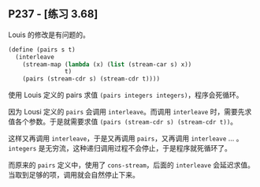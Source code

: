## P237 - [练习 3.68]

Louis 的修改是有问题的。

``` Scheme
(define (pairs s t)
  (interleave
    (stream-map (lambda (x) (list (stream-car s) x))
                t)
    (pairs (stream-cdr s) (stream-cdr t))))
```    

使用 Louis 定义的 pairs 求值 `(pairs integers integers)`，程序会死循环。

因为 Lousi 定义的 `pairs` 会调用 `interleave`。而调用 `interleave` 时，需要先求值各个参数。于是就需要求值 `(pairs (stream-cdr s) (stream-cdr t))`。

这样又再调用 `interleave`，于是又再调用 `pairs`，又再调用 `interleave` ... 。`integers` 是无穷流，这种递归调用过程不会停止，于是程序就死循环了。

而原来的 `pairs` 定义中，使用了 `cons-stream`，后面的 `interleave` 会延迟求值。当取到足够的项，调用就会自然停止下来。

